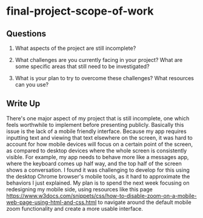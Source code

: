 # final-project-scope-of-work

## Questions

1. What aspects of the project are still incomplete?

2. What challenges are you currently facing in your project? What are some specific areas that still need to be investigated?

3. What is your plan to try to overcome these challenges? What resources can you use?

## Write Up

<!--- Final project write up goes here --->

There's one major aspect of my project that is still incomplete, one which feels worthwhile to implement before presenting publicly. Basically this issue is the lack of a mobile friendly interface. Because my app requires inputting text and viewing that text elsewhere on the screen, it was hard to account for how mobile devices will focus on a certain point of the screen, as compared to desktop devices where the whole screen is consistently visible. For example, my app needs to behave more like a messages app, where the keyboard comes up half way, and the top half of the screen shows a conversation. I found it was challenging to develop for this using the desktop Chrome browser's mobile tools, as it hard to approximate the behaviors I just explained. My plan is to spend the next week focusing on redesigning my mobile side, using resources like this page https://www.w3docs.com/snippets/css/how-to-disable-zoom-on-a-mobile-web-page-using-html-and-css.html to navigate around the default mobile zoom functionality and create a more usable interface.
